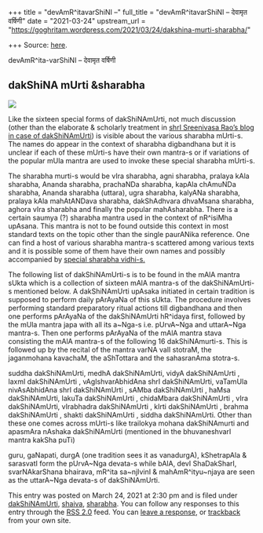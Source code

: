 +++
title = "devAmR^itavarShiNI –"
full_title = "devAmR^itavarShiNI – देवामृत वर्षिणी"
date = "2021-03-24"
upstream_url = "https://goghritam.wordpress.com/2021/03/24/dakshina-murti-sharabha/"

+++
Source: [here](https://goghritam.wordpress.com/2021/03/24/dakshina-murti-sharabha/).

devAmR^ita-varShiNI – देवामृत वर्षिणी

## dakShiNA mUrti &sharabha

![](https://goghritam.files.wordpress.com/2021/03/image-7.png?w=755)

Like the sixteen special forms of dakShiNAmUrti, not much discussion
(other than the elaborate & scholarly treatment in [shrI Sreenivasa
Rao’s blog in case of
dakShiNAmUrti](https://sreenivasaraos.com/category/dakshinamurthy/)) is
visible about the various sharabha mUrti-s. The names do appear in the
context of sharabha digbandhana but it is unclear if each of these
mUrti-s have their own mantra-s or if variations of the popular mUla
mantra are used to invoke these special sharabha mUrti-s.

The sharabha murti-s would be vIra sharabha, agni sharabha, pralaya kAla
sharabha, Ananda sharabha, prachaNDa sharabha, kapAla chAmuNDa sharabha,
Ananda sharabha (uttara), ugra sharabha, kalyANa sharabha, pralaya kAla
mahAtANDava sharabha, dakShAdhvara dhvaMsana sharabha, aghora vIra
sharabha and finally the popular mahAsharabha. There is a certain saumya
(?) sharabha mantra used in the context of nR^isiMha upAsana. This
mantra is not to be found outside this context in most standard texts on
the topic other than the single paurANika reference. One can find a host
of various sharabha mantra-s scattered among various texts and it is
possible some of them have their own names and possibly accompanied by
[special sharabha
vidhi-s.](https://manasataramgini.wordpress.com/2017/04/09/sarabha-vidhi/)

The following list of dakShiNAmUrti-s is to be found in the mAlA mantra
sUkta which is a collection of sixteen mAlA mantra-s of the
dakShiNAmUrti-s mentioned below. A dakShiNAmUrti upAsaka initiated in
certain tradition is supposed to perform daily pArAyaNa of this sUkta.
The procedure involves performing standard preparatory ritual actions
till digbandhana and then one performs pArAyaNa of the dakShiNAmUrti
hR^idaya first, followed by the mUla mantra japa with all its a\~Nga-s
i.e. pUrvA\~Nga and uttarA\~Nga mantra-s. Then one performs pArAyaNa of
the mAlA mantra stava consisting the mAlA mantra-s of the following 16
dakShiNAmurti-s. This is followed up by the recital of the mantra varNA
valI stotraM, the jaganmohana kavachaM, the aShTottara and the
sahasranAma stotra-s.

suddha dakShiNAmUrti, medhA dakShiNAmUrti, vidyA dakShiNAmUrti , laxmI
dakShiNAmUrti , vAgIshvarAbhidAna shrI dakShiNAmUrti, vaTamUla
nivAsAbhidAna shrI dakShiNAmUrti , sAMba dakShiNAmUrti , haMsa
dakShiNAmUrti, lakuTa dakShiNAmUrti , chidaMbara dakShiNAmUrti , vIra
dakShiNAmUrti, vIrabhadra dakShiNAmUrti , kIrti dakShiNAmUrti , brahma
dakShiNAmUrti , shakti dakShiNAmUrti , siddha dakShiNAmUrti. Other than
these one comes across mUrti-s like trailokya mohana dakShiNAmurti and
apasmAra nAshaka dakShiNAmUrti (mentioned in the bhuvaneshvarI mantra
kakSha puTi)

guru, gaNapati, durgA (one tradition sees it as vanadurgA), kShetrapAla
& sarasvatI form the pUrvA\~Nga devata-s while bAlA, devI ShaDakSharI,
svarNAkarShana bhairava, mR^ita sa\~njIvinI & mahAmR^ityu\~njaya are
seen as the uttarA\~Nga devata-s of dakShiNAmUrti.

This entry was posted on March 24, 2021 at 2:30 pm and is filed under
[dakShiNAmUrti](https://goghritam.wordpress.com/category/shaiva/dakshinamurti/),
[shaiva](https://goghritam.wordpress.com/category/shaiva/),
[sharabha](https://goghritam.wordpress.com/category/shaiva/sharabha/).
You can follow any responses to this entry through the [RSS
2.0](https://goghritam.wordpress.com/2021/03/24/dakshina-murti-sharabha/feed/)
feed. You can [leave a response](#respond), or
[trackback](https://goghritam.wordpress.com/2021/03/24/dakshina-murti-sharabha/trackback/)
from your own site.

